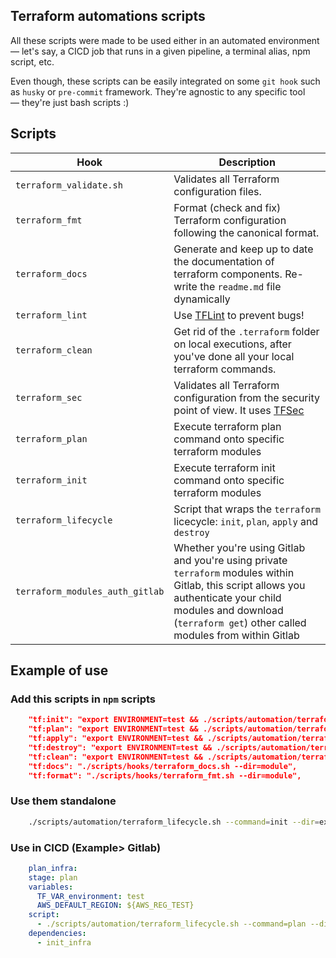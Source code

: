 ## Terraform automations scripts

All these scripts were made to be used either in an automated environment — let's say, a CICD job that runs in a given pipeline, a terminal alias, npm script, etc.

Even though, these scripts can be easily integrated on some `git hook` such as `husky` or `pre-commit` framework. They're agnostic to any specific tool — they're just bash scripts :)

## Scripts
| Hook                                              | Description                                                                                                                |
| ------------------------------------------------ | -------------------------------------------------------------------------------------------------------------------------- |
| `terraform_validate.sh`                             | Validates all Terraform configuration files.                                                                               |
| `terraform_fmt`                                  | Format (check and fix) Terraform configuration following the canonical format.                                                          |
| `terraform_docs`                                 | Generate and keep up to date the documentation of terraform components. Re-write the `readme.md` file dynamically                                                      |
| `terraform_lint`                               | Use [TFLint](https://github.com/terraform-linters/tflint) to prevent bugs!                           |
| `terraform_clean`                                 | Get rid of the `.terraform` folder on local executions, after you've done all your local terraform commands. |
| `terraform_sec`                            | Validates all Terraform configuration from the security point of view. It uses [TFSec](https://github.com/liamg/tfsec)                       |
| `terraform_plan`                                | Execute terraform plan command onto specific terraform modules |
| `terraform_init`                                | Execute terraform init command onto specific terraform modules |
| `terraform_lifecycle`                                | Script that wraps the `terraform` licecycle: `init`, `plan`, `apply` and `destroy` |
| `terraform_modules_auth_gitlab`                                | Whether you're using Gitlab and you're using private `terraform` modules within Gitlab, this script allows you authenticate your child modules and download (`terraform get`) other called modules from within Gitlab |

## Example of use
### Add this scripts in `npm` scripts
```json
    "tf:init": "export ENVIRONMENT=test && ./scripts/automation/terraform_lifecycle.sh --command=init --dir=example --config=config/remote.config",
    "tf:plan": "export ENVIRONMENT=test && ./scripts/automation/terraform_lifecycle.sh --command=plan --dir=example --vars=config/terraform.tfvars --config=config/remote.config",
    "tf:apply": "export ENVIRONMENT=test && ./scripts/automation/terraform_lifecycle.sh --command=apply --dir=example --vars=config/terraform.tfvars --config=config/remote.config",
    "tf:destroy": "export ENVIRONMENT=test && ./scripts/automation/terraform_lifecycle.sh --command=destroy --dir=example --vars=config/terraform.tfvars --config=config/remote.config",
    "tf:clean": "export ENVIRONMENT=test && ./scripts/automation/terraform_lifecycle.sh --command=clean --dir=example && ./scripts/automation/terraform_lifecycle.sh --command=clean --dir=module",
    "tf:docs": "./scripts/hooks/terraform_docs.sh --dir=module",
    "tf:format": "./scripts/hooks/terraform_fmt.sh --dir=module",
```

### Use them standalone
```bash
    ./scripts/automation/terraform_lifecycle.sh --command=init --dir=example --config=config/remote.config
```

### Use in CICD (Example> Gitlab)
```yaml
    plan_infra:
    stage: plan
    variables:
      TF_VAR_environment: test
      AWS_DEFAULT_REGION: ${AWS_REG_TEST}
    script:
      - ./scripts/automation/terraform_lifecycle.sh --command=plan --dir=example --vars=config/terraform.tfvars --config=config/remote.config
    dependencies:
      - init_infra
```